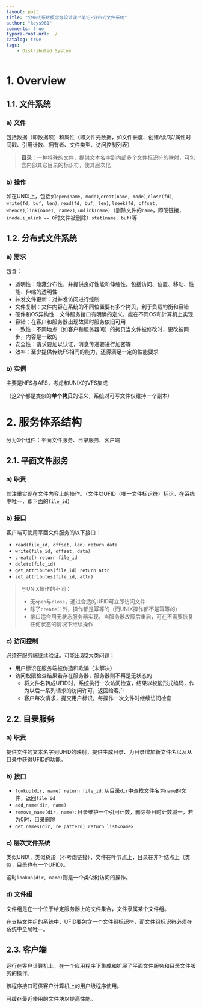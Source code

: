```yaml
---
layout: post
title: "分布式系统概念与设计读书笔记-分布式文件系统"
author: "keys961"
comments: true
typora-root-url: ./
catalog: true
tags:
	- Distributed System
---
```


# 1. Overview

## 1.1. 文件系统

### a) 文件

包括数据（即数据项）和属性（即文件元数据，如文件长度、创建/读/写/属性时间戳、引用计数、拥有者、文件类型、访问控制列表）

> **目录**：一种特殊的文件，提供文本名字到内部多个文件标识符的映射，可包含内部其它目录的标识符，使其层次化

### b) 操作

如在UNIX上，包括如`open(name, mode)`,`creat(name, mode)`,`close(fd)`, `write(fd, buf, len)`, `read(fd, buf, len)`, `lseek(fd, offset, whence)`,`link(name1, name2)`, `unlink(name)`（删除文件的`name`，即硬链接，`inode.i_nlink == 0`时文件被删除）`stat(name, buf)`等

## 1.2. 分布式文件系统

### a) 需求

包含：

- 透明性：隐藏分布性，并提供良好性能和伸缩性。包括访问、位置、移动、性能、伸缩的透明性
- 并发文件更新：对并发访问进行控制
- 文件复制：文件内容在系统的不同位置要有多个拷贝，利于负载均衡和容错
- 硬件和OS异构性：文件服务接口有明确的定义，能在不同OS和计算机上实现
- 容错：在客户和服务器出现故障时服务依旧可用
- 一致性：不同地点（如客户和服务器间）的拷贝当文件被修改时，更改被同步，内容是一致的
- 安全性：请求要加以认证，消息传递要进行加密等
- 效率：至少提供传统FS相同的能力，还得满足一定的性能要求

### b) 实例

主要是NFS与AFS，考虑和UNIX的VFS集成

（这2个都是类似的**单个拷贝**的语义，系统对可写文件仅维持一个副本）

# 2. 服务体系结构

分为3个组件：平面文件服务、目录服务、客户端

## 2.1. 平面文件服务

### a) 职责

其注重实现在文件内容上的操作。（文件以UFID（唯一文件标识符）标识，在系统中唯一，即下面的`file_id`）

### b) 接口

客户端可使用平面文件服务的以下接口：

- `read(file_id, offset, len) return data`
- `write(file_id, offset, data)`
- `create() return file_id`
- `delete(file_id)`
- `get_attributes(file_id) return attr`
- `set_attributes(file_id, attr)`

> 与UNIX操作的不同：
>
> - 无`open`与`close`，通过合适的UFID可立即访问文件
> - 除了`create()`外，操作都是幂等的（而UNIX操作都不是幂等的）
> - 接口适合用无状态服务器实现，当服务器故障后重启，可在不需要恢复任何状态的情况下继续操作

### c) 访问控制

必须在服务端继续验证。可能出现2大类问题：

- 用户标识在服务端被伪造和欺骗（未解决）
- 访问权限检查结果若存在服务器，服务器则不再是无状态的
  - 将文件名转成UFID时，系统执行一次访问检查，结果以权能形式编码，作为以后一系列请求的访问许可，返回给客户
  - 客户每次请求，提交用户标识，每操作一次文件时继续访问检查

## 2.2. 目录服务

### a) 职责

提供文件的文本名字到UFID的映射，提供生成目录、为目录增加新文件名以及从目录中获得UFID的功能。

### b) 接口

- `lookup(dir, name) return file_id`: 从目录`dir`中查找文件名为`name`的文件，返回`file_id`
- `add_name(dir, name)`
- `remove_name(dir, name)`: 目录维护一个引用计数，删除条目时计数减一，若为0时，目录删除
- `get_names(dir, re_pattern) return list<name>`

### c) 层次文件系统

类似UNIX，类似树形（不考虑链接），文件在叶节点上，目录在非叶结点上（类似，目录也有一个UFID）。

这时`lookup(dir, name)`则是一个类似树访问的操作。

### d) 文件组

文件组是在一个位于给定服务器上的文件集合，文件隶属某个文件组。

在支持文件组的系统中，UFID要包含一个文件组标识符，而文件组标识符必须在系统中全局唯一。

## 2.3. 客户端

运行在客户计算机上，在一个应用程序下集成和扩展了平面文件服务和目录文件服务的操作。

该程序接口可供客户计算机上的用户级程序使用。

可缓存最近使用的文件块以提高性能。